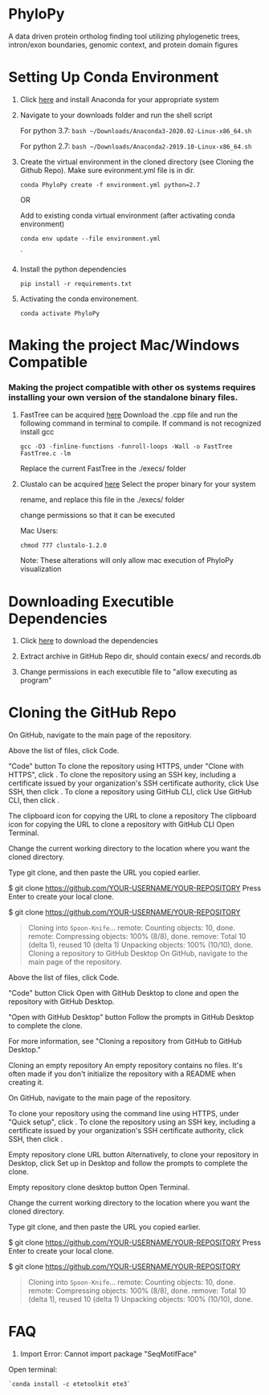 # PhyloPy
A data driven protein ortholog finding tool utilizing phylogenetic trees, intron/exon boundaries, genomic context, and protein domain figures

# Setting Up Conda Environment

  1. Click [here](https://www.anaconda.com/products/individual) and install Anaconda for your appropriate system
  
  
  2. Navigate to your downloads folder and run the shell script
    
      For python 3.7: `bash ~/Downloads/Anaconda3-2020.02-Linux-x86_64.sh`

      For python 2.7: `bash ~/Downloads/Anaconda2-2019.10-Linux-x86_64.sh`
      
      
  3. Create the virtual environment in the cloned directory (see Cloning the Github Repo). Make sure evironment.yml file is in dir.
  
      `conda PhyloPy create -f environment.yml python=2.7`
      
     OR
      
     Add to existing conda virtual environment (after activating conda environment)
     
      `conda env update --file environment.yml`
     
      `
      
  4. Install the python dependencies
  
      `pip install -r requirements.txt`
      
  5. Activating the conda environement.
  
      `conda activate PhyloPy`
      
# Making the project Mac/Windows Compatible

### Making the project compatible with other os systems requires installing your own version of the standalone binary files.
  
  1. FastTree can be acquired [here](http://www.microbesonline.org/fasttree/)
     Download the .cpp file and run the following command in terminal to compile. If command is not recognized install gcc
     
     `gcc -O3 -finline-functions -funroll-loops -Wall -o FastTree FastTree.c -lm`
    
     Replace the current FastTree in the ./execs/ folder

  2. Clustalo can be acquired [here](http://www.clustal.org/omega/)
     Select the proper binary for your system
     
     rename, and replace this file in the ./execs/ folder
     
     change permissions so that it can be executed
     
     Mac Users:
     
     `chmod 777 clustalo-1.2.0`

     Note: These alterations will only allow mac execution of PhyloPy visualization


# Downloading Executible Dependencies

  1. Click [here](https://drive.google.com/file/d/1T2vvrFE4WY0ViiUXWEtoperxZn3z9DSS/view?usp=sharing) to download the dependencies
  
  2. Extract archive in GitHub Repo dir, should contain execs/ and records.db
  
  3. Change permissions in each executible file to "allow executing as program"

# Cloning the GitHub Repo

  On GitHub, navigate to the main page of the repository.

Above the list of files, click  Code.

"Code" button
To clone the repository using HTTPS, under "Clone with HTTPS", click . To clone the repository using an SSH key, including a certificate issued by your organization's SSH certificate authority, click Use SSH, then click . To clone a repository using GitHub CLI, click Use GitHub CLI, then click .

The clipboard icon for copying the URL to clone a repository
The clipboard icon for copying the URL to clone a repository with GitHub CLI
Open Terminal.

Change the current working directory to the location where you want the cloned directory.

Type git clone, and then paste the URL you copied earlier.

$ git clone https://github.com/YOUR-USERNAME/YOUR-REPOSITORY
Press Enter to create your local clone.

$ git clone https://github.com/YOUR-USERNAME/YOUR-REPOSITORY
> Cloning into `Spoon-Knife`...
> remote: Counting objects: 10, done.
> remote: Compressing objects: 100% (8/8), done.
> remove: Total 10 (delta 1), reused 10 (delta 1)
> Unpacking objects: 100% (10/10), done.
Cloning a repository to GitHub Desktop
On GitHub, navigate to the main page of the repository.

Above the list of files, click  Code.

"Code" button
Click  Open with GitHub Desktop to clone and open the repository with GitHub Desktop.

"Open with GitHub Desktop" button
Follow the prompts in GitHub Desktop to complete the clone.

For more information, see "Cloning a repository from GitHub to GitHub Desktop."

Cloning an empty repository
An empty repository contains no files. It's often made if you don't initialize the repository with a README when creating it.

On GitHub, navigate to the main page of the repository.

To clone your repository using the command line using HTTPS, under "Quick setup", click . To clone the repository using an SSH key, including a certificate issued by your organization's SSH certificate authority, click SSH, then click .

Empty repository clone URL button
Alternatively, to clone your repository in Desktop, click  Set up in Desktop and follow the prompts to complete the clone.

Empty repository clone desktop button
Open Terminal.

Change the current working directory to the location where you want the cloned directory.

Type git clone, and then paste the URL you copied earlier.

$ git clone https://github.com/YOUR-USERNAME/YOUR-REPOSITORY
Press Enter to create your local clone.

$ git clone https://github.com/YOUR-USERNAME/YOUR-REPOSITORY
> Cloning into `Spoon-Knife`...
> remote: Counting objects: 10, done.
> remote: Compressing objects: 100% (8/8), done.
> remove: Total 10 (delta 1), reused 10 (delta 1)
> Unpacking objects: 100% (10/10), done.

# FAQ

  1. Import Error: Cannot import package "SeqMotifFace"
  
   Open terminal:
   
    `conda install -c etetoolkit ete3`
